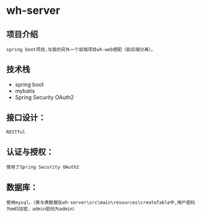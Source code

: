 # wh-server

项目介绍
--
	spring boot项目,与我的另外一个前端项目wh-web搭配（前后端分离）。

技术栈
--
 - spring boot
 - mybatis
 - Spring Security OAuth2

接口设计：
-----
	RESTful

认证与授权：
------
	使用了Spring Security OAuth2

数据库：
----
	使用mysql。（表与表数据在wh-server\src\main\resources\createTable中,用户密码为md5加密，admin密码为admin）
